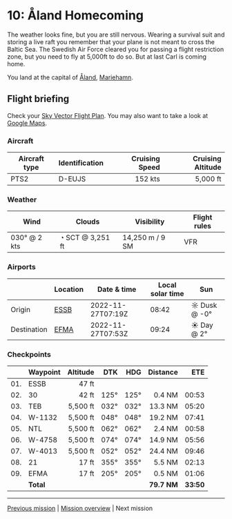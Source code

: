 10: Åland Homecoming
==================

The weather looks fine, but you are still nervous. Wearing a survival suit and storing a live raft you remember that your plane is not meant to cross the Baltic Sea. The Swedish Air Force cleared you for passing a flight restriction zone, but you need to fly at 5,000ft to do so. But at last Carl is coming home.

You land at the capital of [Åland](https://en.wikipedia.org/wiki/%C3%85land), [Mariehamn](https://en.wikipedia.org/wiki/Mariehamn).

Flight briefing
---------------

Check your [Sky Vector Flight Plan](https://skyvector.com/?ll=59.349212876682174,17.947082002626985&chart=301&zoom=3&fpl=N0152A050%20ESSB%205932N01812E%205944N01842E%205945N01846E%205948N01915E%206002N01955E%20EFMA). You may also want to take a look at [Google Maps](https://www.google.com/maps/@?api=1&map_action=map&center=59.349212876682174,17.947082002626985&zoom=12&basemap=terrain).

### Aircraft

| Aircraft type | Identification | Cruising Speed | Cruising Altitude |
|---------------|----------------|---------------:|------------------:|
| PTS2          | D-EUJS         |        152 kts |          5,000 ft |

### Weather

| Wind         | Clouds          | Visibility       | Flight rules |
|--------------|-----------------|------------------|--------------|
| 030° @ 2 kts | ◔ SCT @ 3,251 ft | 14,250 m / 9 SM | VFR |

### Airports

|             | Location                                   | Date & time    | Local solar time | Sun |
|-------------|--------------------------------------------|----------------|------------------|-----|
| Origin      | [ESSB](https://skyvector.com/airport/ESSB) | 2022-11-27T07:19Z | 08:42 | ☼ Dusk @ -0° |
| Destination | [EFMA](https://skyvector.com/airport/EFMA) | 2022-11-27T07:53Z | 09:24 | ☀ Day @ 2° |

### Checkpoints

|     | Waypoint  | Altitude  | DTK  | HDG  | Distance |   ETE |
|:---:|-----------|----------:|-----:|-----:|---------:|------:|
| 01. | ESSB      |     47 ft |      |      |          |       |
| 02. | 30        |     42 ft | 125° | 125° |   0.4 NM | 00:53 |
| 03. | TEB       |  5,500 ft | 032° | 032° |  13.3 NM | 05:20 |
| 04. | W-1132    |  5,500 ft | 048° | 048° |  19.2 NM | 07:41 |
| 05. | NTL       |  5,500 ft | 062° | 062° |   2.4 NM | 00:58 |
| 06. | W-4758    |  5,500 ft | 074° | 074° |  14.9 NM | 05:56 |
| 07. | W-4013    |  5,500 ft | 052° | 052° |  24.4 NM | 09:46 |
| 08. | 21        |     17 ft | 355° | 355° |   5.5 NM | 02:13 |
| 09. | EFMA      |     17 ft | 205° | 205° |   0.5 NM | 01:06 |
|     | **Total** |           |      |      | **79.7 NM** | **33:50** |

----

[Previous mission](./09_finally_stockholm.md) | [Mission overview](./README.md) | Next mission
